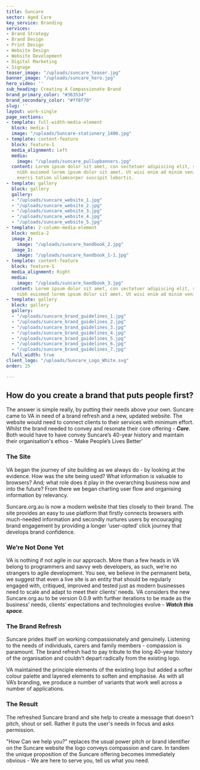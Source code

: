 ```yaml
---
title: Suncare
sector: Aged Care
key_service: Branding
services:
- Brand Strategy
- Brand Design
- Print Design
- Website Design
- Website Development
- Digital Marketing
- Signage
teaser_image: "/uploads/suncare_teaser.jpg"
banner_image: "/uploads/suncare_hero.jpg"
hero_video: ''
sub_heading: Creating A Compassionate Brand
brand_primary_color: "#363534"
brand_secondary_color: "#ff8f70"
slug: ''
layout: work-single
page_sections:
- template: full-width-media-element
  block: media-1
  image: "/uploads/Suncare-stationery_1400.jpg"
- template: content-feature
  block: feature-1
  media_alignment: Left
  media:
    image: "/uploads/suncare_pullupbanners.jpg"
  content: Lorem ipsum dolor sit amet, con sectetuer adipiscing elit, sed diam nonummy
    nibh euismod lorem ipsum dolor sit amet. Ut wisi enim ad minim veniam, quis nostrud
    exerci tation ullamcorper suscipit lobortis.
- template: gallery
  block: gallery
  gallery:
  - "/uploads/suncare_website_1.jpg"
  - "/uploads/suncare_website_2.jpg"
  - "/uploads/suncare_website_3.jpg"
  - "/uploads/suncare_website_4.jpg"
  - "/uploads/suncare_website_5.jpg"
- template: 2-column-media-element
  block: media-2
  image_2:
    image: "/uploads/suncare_handbook_2.jpg"
  image_1:
    image: "/uploads/suncare_handbook_1-1.jpg"
- template: content-feature
  block: feature-1
  media_alignment: Right
  media:
    image: "/uploads/suncare_handbook_3.jpg"
  content: Lorem ipsum dolor sit amet, con sectetuer adipiscing elit, sed diam nonummy
    nibh euismod lorem ipsum dolor sit amet. Ut wisi enim ad minim veniam.
- template: gallery
  block: gallery
  gallery:
  - "/uploads/suncare_brand_guidelines_1.jpg"
  - "/uploads/suncare_brand_guidelines_2.jpg"
  - "/uploads/suncare_brand_guidelines_3.jpg"
  - "/uploads/suncare_brand_guidelines_4.jpg"
  - "/uploads/suncare_brand_guidelines_5.jpg"
  - "/uploads/suncare_brand_guidelines_6.jpg"
  - "/uploads/suncare_brand_guidelines_7.jpg"
  full_width: true
client_logo: "/uploads/Suncare_Logo_White.svg"
order: 25

---
```

## How do you create a brand that puts people first?

The answer is simple really, by putting their needs above your own. Suncare came to VA in need of a brand refresh and a new, updated website. The website would need to connect clients to their services with minimum effort. Whilst the brand needed to convey and resonate their core offering - **_Care_**. Both would have to have convey Suncare’s 40-year history and maintain their organisation's ethos - ‘Make People’s Lives Better’

### The Site

VA began the journey of site building as we always do - by looking at the evidence. How was the site being used? What information is valuable to browsers? And; what role does it play in the overarching business now and into the future? From there we began charting user flow and organising information by relevancy.

Suncare.org.au is now a modern website that ties closely to their brand. The site provides an easy to use platform that firstly connects browsers with much-needed information and secondly nurtures users by encouraging brand engagement by providing a longer ‘user-opted’ click journey that develops brand confidence.

### We’re Not Done Yet

VA is nothing if not agile in our approach. More than a few heads in VA belong to programmers and savvy web developers, as such, we’re no strangers to agile development. You see, we believe in the permanent beta, we suggest that even a live site is an entity that should be regularly engaged with, critiqued, improved and tested just as modern businesses need to scale and adapt to meet their clients’ needs. VA considers the new Suncare.org.au to be version 0.0.9 with further iterations to be made as the business’ needs, clients’ expectations and technologies evolve - **_Watch this space_**.

### The Brand Refresh

Suncare prides itself on working compassionately and genuinely. Listening to the needs of individuals, carers and family members - compassion is paramount. The brand refresh had to pay tribute to the long 40-year history of the organisation and couldn’t depart radically from the existing logo.

VA maintained the principle elements of the existing logo but added a softer colour palette and layered elements to soften and emphasise. As with all VA’s branding, we produce a number of variants that work well across a number of applications.

### The Result

The refreshed Suncare brand and site help to create a message that doesn't pitch, shout or sell. Rather it puts the user's needs in focus and asks permission.

"How Can we help you?" replaces the usual power pitch or brand identifier on the Suncare website the logo conveys compassion and care. In tandem the unique proposition of the Suncare offering becomes immediately obvious - We are here to serve you, tell us what you need.